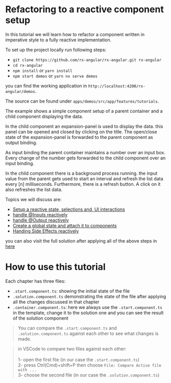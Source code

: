 # Refactoring to a reactive component setup

In this tutorial we will learn how to refactor a component written in imperative style to a fully reactive implementation.

To set up the project locally run following steps:

- `git clone https://github.com/rx-angular/rx-angular.git rx-angular`
- `cd rx-angular`
- `npm install` or `yarn install`
- `npm start demos` or `yarn nx serve demos`

you can find the working application in `http://localhost:4200/rx-angular/demos`.

The source can be found under `apps/demos/src/app/features/tutorials`.

The example shows a simple component setup of a parent container and a child component displaying the data.

In the child component an expansion-panel is used to display the data. this panel can be opened and closed by clicking on the title.
The open/close state of the expansion-panel is forwarded to the parent component as output binding.

As input binding the parent container maintains a number over an input box. Every change of the number gets forwarded to the child component over an input binding.

In the child component there is a background process running. the input value from the parent gets used to start an interval and refresh the list data every [n] milliseconds.
Furthermore, there is a refresh button. A click on it also refreshes the list data.

Topics we will discuss are:
- [Setup a reactive state, selections and, UI interactions][1-setup]
- [handle @Inputs reactively][2-input-bindings]
- [handle @Output reactively][3-output-bindings]
- [Create a global state and attach it to components][4-global-state]
- [Handing Side Effects reactively][5-side-effects]
<!-- - [Presenter Pattern][6-presenter-pattern] -->

you can also visit the full solution after applying all of the above steps in [here](https://github.com/rx-angular/rx-angular/tree/master/apps/demos/src/app/features/tutorials/basics/solution)

# How to use this tutorial

Each chapter has three files:

- `.start.component.ts`: showing the initial state of the file
- `.solution.component.ts` demonstrating the state of the file after applying all the changes discussed in that chapter
- `.container.component.ts`: here we always use the `.start.component.ts` in the template, change it to the solution one and you can see the result of the solution component

> You can compare the `.start.component.ts` and `.solution.component.ts` against each other to see what changes is made.

> in VSCode to compare two files against each other: <br> <br>
> 1- open the first file (in our case the `.start.component.ts`) <br>
> 2- press Ctrl(Cmd)+shift+P then choose `File: Compare Active file with ...` <br>
> 3- choose the second file (in our case the `.solution.component.ts`)

[1-setup]: https://github.com/rx-angular/rx-angular/tree/master/apps/demos/src/app/features/tutorials/basics/1-setup
[2-input-bindings]: https://github.com/rx-angular/rx-angular/tree/master/apps/demos/src/app/features/tutorials/basics/2-input-bindings
[3-output-bindings]: https://github.com/rx-angular/rx-angular/tree/master/apps/demos/src/app/features/tutorials/basics/3-output-bindings
[4-global-state]: https://github.com/rx-angular/rx-angular/tree/master/apps/demos/src/app/features/tutorials/basics/4-global-state
[5-side-effects]: https://github.com/rx-angular/rx-angular/tree/master/apps/demos/src/app/features/tutorials/basics/5-side-effects
